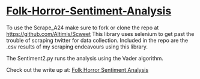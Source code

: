 # [Folk-Horror-Sentiment-Analysis](https://phillipjones405.github.io/portfolio/carousel/Sentiment_Analysis_A24.html)
To use the Scrape_A24 make sure to fork or clone the repo at https://github.com/Altimis/Scweet
This library uses selenium to get past the trouble of scraping twitter for data collection.  Included in the repo are the .csv results of my scraping endeavours using this library.

The Sentiment2.py runs the analysis using the Vader algorithm.

Check out the write up at: [Folk Horror Sentiment Analysis](https://phillipjones405.github.io/portfolio/carousel/Sentiment_Analysis_A24.html)
